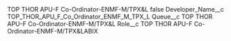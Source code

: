 <?xml version="1.0" encoding="UTF-8"?>
<CustomMetadata xmlns="http://soap.sforce.com/2006/04/metadata" xmlns:xsi="http://www.w3.org/2001/XMLSchema-instance" xmlns:xsd="http://www.w3.org/2001/XMLSchema">
    <label>TOP THOR APU-F Co-Ordinator-ENMF-M/TPX&amp;L</label>
    <protected>false</protected>
    <values>
        <field>Developer_Name__c</field>
        <value xsi:type="xsd:string">TOP_THOR_APU_F_Co_Ordinator_ENMF_M_TPX_L</value>
    </values>
    <values>
        <field>Queue__c</field>
        <value xsi:type="xsd:string">TOP THOR APU-F Co-Ordinator-ENMF-M/TPX&amp;L</value>
    </values>
    <values>
        <field>Role__c</field>
        <value xsi:type="xsd:string">TOP THOR APU-F Co-Ordinator-ENMF-M/TPX&amp;LABIX</value>
    </values>
</CustomMetadata>

